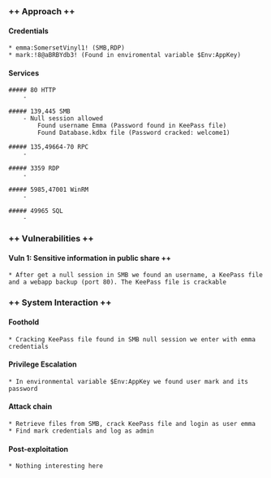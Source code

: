 ### ++ Approach ++
#### Credentials
	* emma:SomersetVinyl1! (SMB,RDP)
    * mark:!8@aBRBYdb3! (Found in enviromental variable $Env:AppKey)

#### Services
	##### 80 HTTP
        -
    
    ##### 139,445 SMB
        - Null session allowed
            Found username Emma (Password found in KeePass file)
            Found Database.kdbx file (Password cracked: welcome1)

    ##### 135,49664-70 RPC
        -

    ##### 3359 RDP
        -

    ##### 5985,47001 WinRM
        -

    ##### 49965 SQL
        -

### ++ Vulnerabilities ++

#### Vuln 1: Sensitive information in public share ++
	* After get a null session in SMB we found an username, a KeePass file and a webapp backup (port 80). The KeePass file is crackable

### ++ System Interaction ++
#### Foothold  
	* Cracking KeePass file found in SMB null session we enter with emma credentials

#### Privilege Escalation 
	* In environmental variable $Env:AppKey we found user mark and its password

#### Attack chain
	* Retrieve files from SMB, crack KeePass file and login as user emma
    * Find mark credentials and log as admin
	
#### Post-exploitation 
	* Nothing interesting here